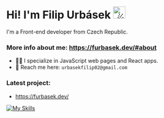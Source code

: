 # Hi! I'm Filip Urbásek <picture><source srcset="https://fonts.gstatic.com/s/e/notoemoji/latest/2604_fe0f/512.webp" type="image/webp"><img src="https://fonts.gstatic.com/s/e/notoemoji/latest/2604_fe0f/512.gif" alt="☄" width="32" height="32"></picture>

I'm a Front-end developer from Czech Republic.

### More info about me: https://furbasek.dev/#about

- 🧑‍💻 I specialize in JavaScript web pages and React apps.
- 💌 Reach me here: `urbasekfilip02@gmail.com`

### Latest project:
- https://furbasek.dev/

[![My Skills](https://skillicons.dev/icons?i=html,css,js,react,linux,mint,vscode,figma,py,electron,discord&theme=light)](https://skillicons.dev)


